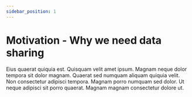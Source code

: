 ```yaml
---
sidebar_position: 1
---
```


# Motivation - Why we need data sharing

Eius quaerat quiquia est. Quisquam velit amet ipsum. Magnam neque dolor tempora sit dolor magnam. Quaerat sed numquam aliquam quiquia velit. Non consectetur adipisci tempora. Magnam porro numquam sed dolor. Ut neque adipisci sit porro quaerat. Magnam magnam consectetur dolore ut.
